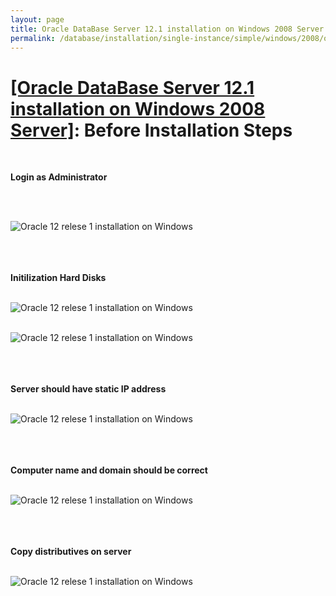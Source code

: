 ```yaml
---
layout: page
title: Oracle DataBase Server 12.1 installation on Windows 2008 Server - Before Installation Steps
permalink: /database/installation/single-instance/simple/windows/2008/oracle/12.1/steps-before-installaion/
---
```


# <a href="/database/installation/single-instance/simple/windows/2008/oracle/12.1/">[Oracle DataBase Server 12.1 installation on Windows 2008 Server]</a>: Before Installation Steps

<br/>

<strong>Login as Administrator</strong>

<br/><br/>

<img src="http://img.oradba.net/database/windows/2008/oracle/12.1/install/before_installation/oracle12R1_database_before_installation_01.png" border="0" alt="Oracle 12 relese 1 installation on Windows"><br/><br/>

<br/><br/>
<strong>Initilization Hard Disks</strong>
<br/><br/>


<img src="http://img.oradba.net/database/windows/2008/oracle/12.1/install/before_installation/oracle12R1_database_before_installation_02.png" border="0" alt="Oracle 12 relese 1 installation on Windows"><br/><br/>


<img src="http://img.oradba.net/database/windows/2008/oracle/12.1/install/before_installation/oracle12R1_database_before_installation_03.png" border="0" alt="Oracle 12 relese 1 installation on Windows"><br/><br/>

<br/><br/>
<strong>Server should have static IP address</strong>
<br/><br/>


<img src="http://img.oradba.net/database/windows/2008/oracle/12.1/install/before_installation/oracle12R1_database_before_installation_04.png" border="0" alt="Oracle 12 relese 1 installation on Windows"><br/><br/>


<br/><br/>
<strong>Computer name and domain should be correct</strong>
<br/><br/>


<img src="http://img.oradba.net/database/windows/2008/oracle/12.1/install/before_installation/oracle12R1_database_before_installation_05.png" border="0" alt="Oracle 12 relese 1 installation on Windows"><br/><br/>



<br/><br/>
<strong>Copy distributives on server</strong>
<br/><br/>

<img src="http://img.oradba.net/database/windows/2008/oracle/12.1/install/before_installation/oracle12R1_database_before_installation_06.png" border="0" alt="Oracle 12 relese 1 installation on Windows"><br/><br/>
